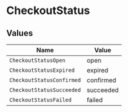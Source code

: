 # CheckoutStatus


## Values

| Name                      | Value                     |
| ------------------------- | ------------------------- |
| `CheckoutStatusOpen`      | open                      |
| `CheckoutStatusExpired`   | expired                   |
| `CheckoutStatusConfirmed` | confirmed                 |
| `CheckoutStatusSucceeded` | succeeded                 |
| `CheckoutStatusFailed`    | failed                    |